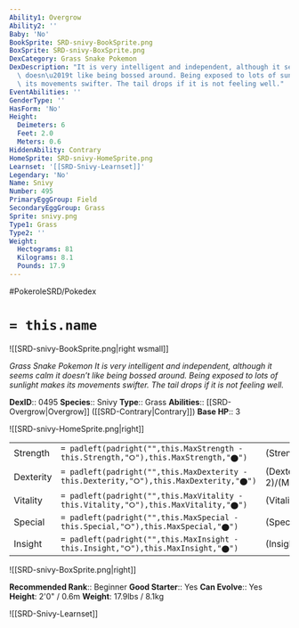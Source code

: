```yaml
---
Ability1: Overgrow
Ability2: ''
Baby: 'No'
BookSprite: SRD-snivy-BookSprite.png
BoxSprite: SRD-snivy-BoxSprite.png
DexCategory: Grass Snake Pokemon
DexDescription: "It is very intelligent and independent, although it seems calm it\
  \ doesn\u2019t like being bossed around. Being exposed to lots of sunlight makes\
  \ its movements swifter. The tail drops if it is not feeling well."
EventAbilities: ''
GenderType: ''
HasForm: 'No'
Height:
  Deimeters: 6
  Feet: 2.0
  Meters: 0.6
HiddenAbility: Contrary
HomeSprite: SRD-snivy-HomeSprite.png
Learnset: '[[SRD-Snivy-Learnset]]'
Legendary: 'No'
Name: Snivy
Number: 495
PrimaryEggGroup: Field
SecondaryEggGroup: Grass
Sprite: snivy.png
Type1: Grass
Type2: ''
Weight:
  Hectograms: 81
  Kilograms: 8.1
  Pounds: 17.9
---
```


#PokeroleSRD/Pokedex

# `= this.name`

![[SRD-snivy-BookSprite.png|right wsmall]]

*Grass Snake Pokemon*
*It is very intelligent and independent, although it seems calm it doesn’t like being bossed around. Being exposed to lots of sunlight makes its movements swifter. The tail drops if it is not feeling well.*

**DexID**:: 0495
**Species**:: Snivy
**Type**:: Grass
**Abilities**:: [[SRD-Overgrow|Overgrow]] ([[SRD-Contrary|Contrary]])
**Base HP**:: 3

![[SRD-snivy-HomeSprite.png|right]]

|           |                                                                                        |                                          |
| --------- | -------------------------------------------------------------------------------------- | ---------------------------------------- |
| Strength  | `= padleft(padright("",this.MaxStrength - this.Strength,"⭘"),this.MaxStrength,"⬤")`    | (Strength::2)/(MaxStrength::4)   |
| Dexterity | `= padleft(padright("",this.MaxDexterity - this.Dexterity,"⭘"),this.MaxDexterity,"⬤")` | (Dexterity:: 2)/(MaxDexterity::4) |
| Vitality  | `= padleft(padright("",this.MaxVitality - this.Vitality,"⭘"),this.MaxVitality,"⬤")`    | (Vitality::2)/(MaxVitality::4)   |
| Special   | `= padleft(padright("",this.MaxSpecial - this.Special,"⭘"),this.MaxSpecial,"⬤")`       | (Special::2)/(MaxSpecial::4)     |
| Insight   | `= padleft(padright("",this.MaxInsight - this.Insight,"⭘"),this.MaxInsight,"⬤")`       | (Insight::2)/(MaxInsight::4)     |

![[SRD-snivy-BoxSprite.png|right]]

**Recommended Rank**:: Beginner
**Good Starter**:: Yes
**Can Evolve**:: Yes
**Height**: 2'0" / 0.6m
**Weight**: 17.9lbs / 8.1kg

![[SRD-Snivy-Learnset]]